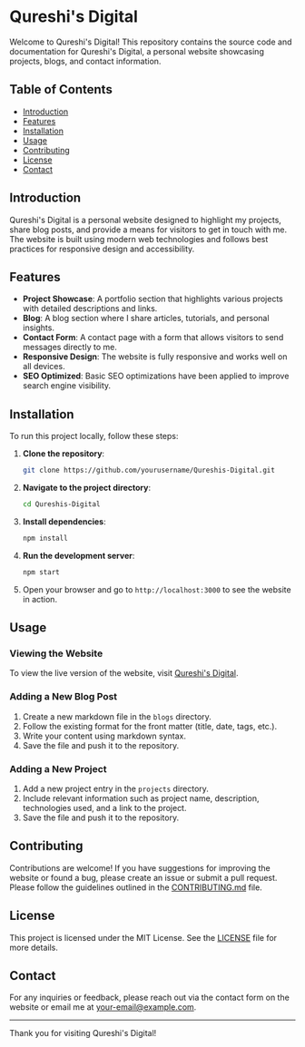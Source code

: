# Qureshi's Digital

Welcome to Qureshi's Digital! This repository contains the source code and documentation for Qureshi's Digital, a personal website showcasing projects, blogs, and contact information.

## Table of Contents
- [Introduction](#introduction)
- [Features](#features)
- [Installation](#installation)
- [Usage](#usage)
- [Contributing](#contributing)
- [License](#license)
- [Contact](#contact)

## Introduction

Qureshi's Digital is a personal website designed to highlight my projects, share blog posts, and provide a means for visitors to get in touch with me. The website is built using modern web technologies and follows best practices for responsive design and accessibility.

## Features

- **Project Showcase**: A portfolio section that highlights various projects with detailed descriptions and links.
- **Blog**: A blog section where I share articles, tutorials, and personal insights.
- **Contact Form**: A contact page with a form that allows visitors to send messages directly to me.
- **Responsive Design**: The website is fully responsive and works well on all devices.
- **SEO Optimized**: Basic SEO optimizations have been applied to improve search engine visibility.

## Installation

To run this project locally, follow these steps:

1. **Clone the repository**:
    ```bash
    git clone https://github.com/yourusername/Qureshis-Digital.git
    ```

2. **Navigate to the project directory**:
    ```bash
    cd Qureshis-Digital
    ```

3. **Install dependencies**:
    ```bash
    npm install
    ```

4. **Run the development server**:
    ```bash
    npm start
    ```

5. Open your browser and go to `http://localhost:3000` to see the website in action.

## Usage

### Viewing the Website

To view the live version of the website, visit [Qureshi's Digital](https://www.example.com).

### Adding a New Blog Post

1. Create a new markdown file in the `blogs` directory.
2. Follow the existing format for the front matter (title, date, tags, etc.).
3. Write your content using markdown syntax.
4. Save the file and push it to the repository.

### Adding a New Project

1. Add a new project entry in the `projects` directory.
2. Include relevant information such as project name, description, technologies used, and a link to the project.
3. Save the file and push it to the repository.

## Contributing

Contributions are welcome! If you have suggestions for improving the website or found a bug, please create an issue or submit a pull request. Please follow the guidelines outlined in the [CONTRIBUTING.md](CONTRIBUTING.md) file.

## License

This project is licensed under the MIT License. See the [LICENSE](LICENSE) file for more details.

## Contact

For any inquiries or feedback, please reach out via the contact form on the website or email me at [your-email@example.com](mailto:your-email@example.com).

---

Thank you for visiting Qureshi's Digital!
